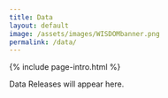 ```yaml
---
title: Data
layout: default
image: /assets/images/WISDOMbanner.png
permalink: /data/
---
```

{% include page-intro.html %}  
<main id="main" class="page-content" aria-label="Content">
  <div class="inner">
	    
Data Releases will appear here.

</div>
</main>